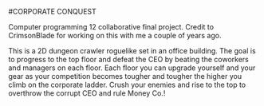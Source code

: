 #CORPORATE CONQUEST

Computer programming 12 collaborative final project. Credit to CrimsonBlade for working on this with me a couple of years ago.

This is a 2D dungeon crawler roguelike set in an office building. 
The goal is to progress to the top floor and defeat the CEO by beating the coworkers and managers on each floor. 
Each floor you can upgrade yourself and your gear as your competition becomes tougher and tougher the higher you climb on the corporate ladder. 
Crush your enemies and rise to the top to overthrow the corrupt CEO and rule Money Co.!


